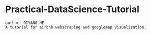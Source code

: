 # Practical-DataScience-Tutorial
	author: QIYANG HE	   
	A tutorial for airbnb webscraping and googlemap visualization.

